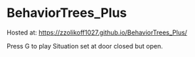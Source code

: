 # BehaviorTrees_Plus

Hosted at: https://zzolikoff1027.github.io/BehaviorTrees_Plus/

Press G to play
Situation set at door closed but open.
